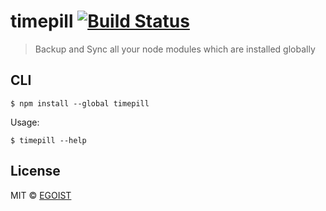 # timepill [![Build Status](https://travis-ci.org/egoist/timepill.svg?branch=master)](https://travis-ci.org/egoist/timepill)

> Backup and Sync all your node modules which are installed globally

## CLI

```
$ npm install --global timepill
```

Usage:

```
$ timepill --help
```

## License

MIT © [EGOIST](https://github.com/egoist)
